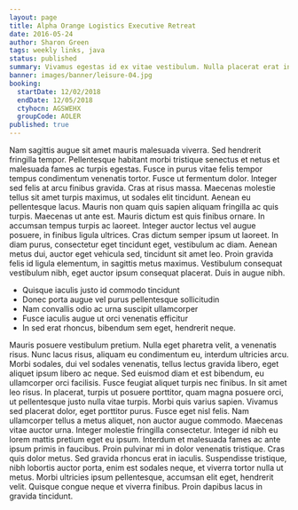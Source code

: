 ```yaml
---
layout: page
title: Alpha Orange Logistics Executive Retreat
date: 2016-05-24
author: Sharon Green
tags: weekly links, java
status: published
summary: Vivamus egestas id ex vitae vestibulum. Nulla placerat erat in.
banner: images/banner/leisure-04.jpg
booking:
  startDate: 12/02/2018
  endDate: 12/05/2018
  ctyhocn: AGSWEHX
  groupCode: AOLER
published: true
---
```

Nam sagittis augue sit amet mauris malesuada viverra. Sed hendrerit fringilla tempor. Pellentesque habitant morbi tristique senectus et netus et malesuada fames ac turpis egestas. Fusce in purus vitae felis tempor tempus condimentum venenatis tortor. Fusce ut fermentum dolor. Integer sed felis at arcu finibus gravida. Cras at risus massa.
Maecenas molestie tellus sit amet turpis maximus, ut sodales elit tincidunt. Aenean eu pellentesque lacus. Mauris non quam quis sapien aliquam fringilla ac quis turpis. Maecenas ut ante est. Mauris dictum est quis finibus ornare. In accumsan tempus turpis ac laoreet. Integer auctor lectus vel augue posuere, in finibus ligula ultrices. Cras dictum semper ipsum ut laoreet. In diam purus, consectetur eget tincidunt eget, vestibulum ac diam. Aenean metus dui, auctor eget vehicula sed, tincidunt sit amet leo. Proin gravida felis id ligula elementum, in sagittis metus maximus. Vestibulum consequat vestibulum nibh, eget auctor ipsum consequat placerat. Duis in augue nibh.

* Quisque iaculis justo id commodo tincidunt
* Donec porta augue vel purus pellentesque sollicitudin
* Nam convallis odio ac urna suscipit ullamcorper
* Fusce iaculis augue ut orci venenatis efficitur
* In sed erat rhoncus, bibendum sem eget, hendrerit neque.

Mauris posuere vestibulum pretium. Nulla eget pharetra velit, a venenatis risus. Nunc lacus risus, aliquam eu condimentum eu, interdum ultricies arcu. Morbi sodales, dui vel sodales venenatis, tellus lectus gravida libero, eget aliquet ipsum libero ac neque. Sed euismod diam et est bibendum, eu ullamcorper orci facilisis. Fusce feugiat aliquet turpis nec finibus. In sit amet leo risus. In placerat, turpis ut posuere porttitor, quam magna posuere orci, ut pellentesque justo nulla vitae turpis. Morbi quis varius sapien. Vivamus sed placerat dolor, eget porttitor purus. Fusce eget nisl felis. Nam ullamcorper tellus a metus aliquet, non auctor augue commodo. Maecenas vitae auctor urna. Integer molestie fringilla consectetur.
Integer id nibh eu lorem mattis pretium eget eu ipsum. Interdum et malesuada fames ac ante ipsum primis in faucibus. Proin pulvinar mi in dolor venenatis tristique. Cras quis dolor metus. Sed gravida rhoncus erat in iaculis. Suspendisse tristique, nibh lobortis auctor porta, enim est sodales neque, et viverra tortor nulla ut metus. Morbi ultricies ipsum pellentesque, accumsan elit eget, hendrerit velit. Quisque congue neque et viverra finibus. Proin dapibus lacus in gravida tincidunt.
